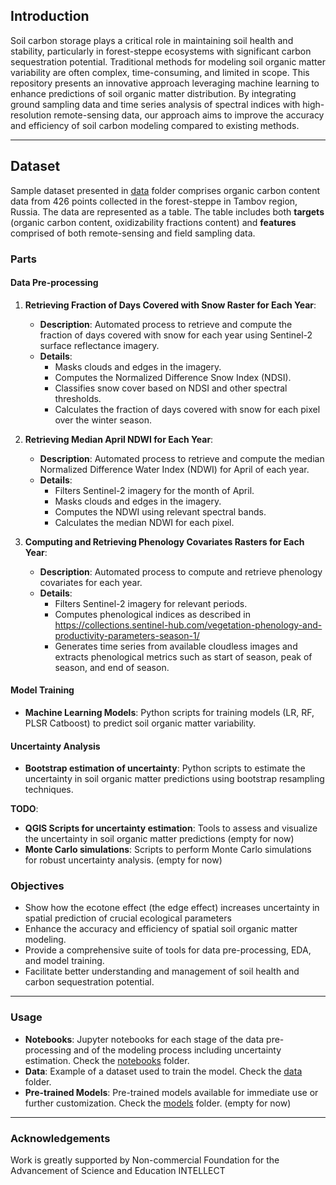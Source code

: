 ## Introduction

Soil carbon storage plays a critical role in maintaining soil health and stability, particularly in forest-steppe ecosystems with significant carbon sequestration potential. Traditional methods for modeling soil organic matter variability are often complex, time-consuming, and limited in scope. This repository presents an innovative approach leveraging machine learning to enhance predictions of soil organic matter distribution. By integrating ground sampling data and time series analysis of spectral indices with high-resolution remote-sensing data, our approach aims to improve the accuracy and efficiency of soil carbon modeling compared to existing methods.

---

## Dataset

Sample dataset presented in [data](./data) folder comprises organic carbon content data from 426 points collected in the forest-steppe in Tambov region, Russia. The data are represented as a table. The table includes both **targets** (organic carbon content, oxidizability fractions content) and **features** comprised of both remote-sensing and field sampling data.

### Parts

#### Data Pre-processing
1. **Retrieving Fraction of Days Covered with Snow Raster for Each Year**:
    - **Description**: Automated process to retrieve and compute the fraction of days covered with snow for each year using Sentinel-2 surface reflectance imagery.
    - **Details**: 
        - Masks clouds and edges in the imagery.
        - Computes the Normalized Difference Snow Index (NDSI).
        - Classifies snow cover based on NDSI and other spectral thresholds.
        - Calculates the fraction of days covered with snow for each pixel over the winter season.

2. **Retrieving Median April NDWI for Each Year**:
    - **Description**: Automated process to retrieve and compute the median Normalized Difference Water Index (NDWI) for April of each year.
    - **Details**:
        - Filters Sentinel-2 imagery for the month of April.
        - Masks clouds and edges in the imagery.
        - Computes the NDWI using relevant spectral bands.
        - Calculates the median NDWI for each pixel.

3. **Computing and Retrieving Phenology Covariates Rasters for Each Year**:
    - **Description**: Automated process to compute and retrieve phenology covariates for each year.
    - **Details**:
        - Filters Sentinel-2 imagery for relevant periods.
        - Computes phenological indices as described in https://collections.sentinel-hub.com/vegetation-phenology-and-productivity-parameters-season-1/ 
        - Generates time series from available cloudless images and extracts phenological metrics such as start of season, peak of season, and end of season.
#### Model Training
- **Machine Learning Models**: Python scripts for training models (LR, RF, PLSR Catboost) to predict soil organic matter variability.

#### Uncertainty Analysis
- **Bootstrap estimation of uncertainty**: Python scripts to estimate the uncertainty in soil organic matter predictions using bootstrap resampling techniques.

**TODO**:
- **QGIS Scripts for uncertainty estimation**: Tools to assess and visualize the uncertainty in soil organic matter predictions (empty for now)
- **Monte Carlo simulations**: Scripts to perform Monte Carlo simulations for robust uncertainty analysis. (empty for now)


### Objectives
- Show how the ecotone effect (the edge effect) increases uncertainty in spatial prediction of crucial ecological parameters
- Enhance the accuracy and efficiency of spatial soil organic matter modeling.
- Provide a comprehensive suite of tools for data pre-processing, EDA, and model training.
- Facilitate better understanding and management of soil health and carbon sequestration potential.

---

### Usage

- **Notebooks**: Jupyter notebooks for each stage of the data pre-processing and of the modeling process including uncertainty estimation. Check the [notebooks](./notebooks) folder.
- **Data**: Example of a dataset used to train the model. Check the [data](./data) folder.
- **Pre-trained Models**: Pre-trained models available for immediate use or further customization. Check the [models](./models) folder. (empty for now) 
---

### Acknowledgements

Work is greatly supported by Non-commercial Foundation for the Advancement of Science and Education INTELLECT
